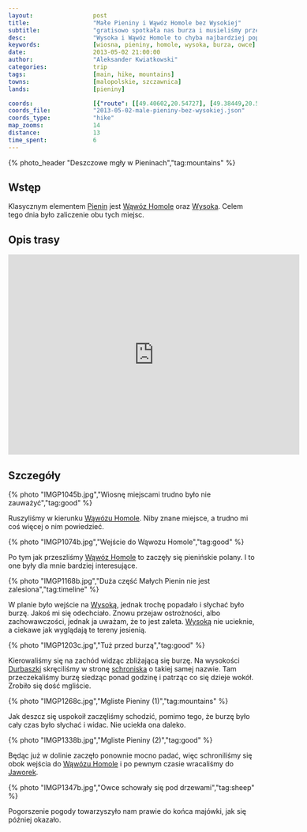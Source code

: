 ```yaml
---
layout:                 post
title:                  "Małe Pieniny i Wąwóz Homole bez Wysokiej"
subtitle:               "gratisowo spotkała nas burza i musieliśmy przeczekać godzinę w schronisku"
desc:                   "Wysoka i Wąwóz Homole to chyba najbardziej popularne punkty w Małych Pieninach. Na drugi dzień wycieczki postanowiliśmy się tam udać. Niestety nadchodząca burza trochę zmieniła nasze plany."
keywords:               [wiosna, pieniny, homole, wysoka, burza, owce]
date:                   2013-05-02 21:00:00
author:                 "Aleksander Kwiatkowski"
categories:             trip
tags:                   [main, hike, mountains]
towns:                  [malopolskie, szczawnica]
lands:                  [pieniny]

coords:                 [{"route": [[49.40602,20.54727], [49.38449,20.55692], [49.38189,20.55216], [49.38720,20.53589], [49.40373,20.54469], [49.40681,20.54031], [49.40795,20.54272]], "type": "hike"}]
coords_file:            "2013-05-02-male-pieniny-bez-wysokiej.json"
coords_type:            "hike"
map_zooms:              14
distance:               13
time_spent:             6
---
```


[wiki-pieniny]:                 https://pl.wikipedia.org/wiki/Pieniny
[wiki-homole]:                  https://pl.wikipedia.org/wiki/W%C4%85w%C3%B3z_Homole
[wiki-wysoka]:                  https://pl.wikipedia.org/wiki/Wysokie_Ska%C5%82ki
[wiki-durbaszka]:               https://pl.wikipedia.org/wiki/Durbaszka
[wiki-durbaszka-schron]:        https://pl.wikipedia.org/wiki/Schronisko_pod_Durbaszk%C4%85
[wiki-jaworki]:                 https://pl.wikipedia.org/wiki/Jaworki

{% photo_header "Deszczowe mgły w Pieninach","tag:mountains" %}

Wstęp
-----

Klasycznym elementem [Pienin][wiki-pieniny] jest [Wąwóz Homole][wiki-homole] oraz [Wysoka][wiki-wysoka].
Celem tego dnia było zaliczenie obu tych miejsc.

Opis trasy
----------

<iframe height='405' width='590' frameborder='0' allowtransparency='true' scrolling='no' src='https://www.strava.com/activities/333334890/embed/a6a0974095770341bb3534529f0fdaf38abcdbd6'></iframe>

Szczegóły
---------

{% photo "IMGP1045b.jpg","Wiosnę miejscami trudno było nie zauważyć","tag:good" %}

Ruszyliśmy w kierunku [Wąwózu Homole][wiki-homole]. Niby znane miejsce, a trudno mi coś więcej o nim powiedzieć.

{% photo "IMGP1074b.jpg","Wejście do Wąwozu Homole","tag:good" %}

Po tym jak przeszliśmy [Wąwóz Homole][wiki-homole] to zaczęły się pienińskie polany.
I to one były dla mnie bardziej interesujące.

{% photo "IMGP1168b.jpg","Duża część Małych Pienin nie jest zalesiona","tag:timeline" %}

W planie było wejście na [Wysoką][wiki-wysoka], jednak trochę popadało i słychać było burzę. Jakoś mi się
odechciało. Znowu przejaw ostrożności, albo zachowawczości, jednak ja uważam, że to jest zaleta.
[Wysoką][wiki-wysoka] nie ucieknie, a ciekawe jak wyglądają te tereny jesienią.

{% photo "IMGP1203c.jpg","Tuż przed burzą","tag:good" %}

Kierowaliśmy się na zachód widząc zbliżającą się burzę. Na wysokości [Durbaszki][wiki-durbaszka] skręciliśmy
w stronę [schroniska][wiki-durbaszka-schron] o takiej samej nazwie. Tam przeczekaliśmy burzę siedząc ponad godzinę
i patrząc co się dzieje wokół. Zrobiło się dość mgliście.

{% photo "IMGP1268c.jpg","Mgliste Pieniny (1)","tag:mountains" %}

Jak deszcz się uspokoił zaczęliśmy schodzić, pomimo tego, że burzę było cały czas było słychać i widac. Nie uciekła
ona daleko.

{% photo "IMGP1338b.jpg","Mgliste Pieniny (2)","tag:good" %}

Będąc już w dolinie zaczęło ponownie mocno padać, więc schroniliśmy się obok wejścia do [Wąwózu Homole][wiki-homole]
i po pewnym czasie wracaliśmy do [Jaworek][wiki-jaworki].

{% photo "IMGP1347b.jpg","Owce schowały się pod drzewami","tag:sheep" %}

Pogorszenie pogody towarzyszyło nam prawie do końca majówki, jak się później okazało.
